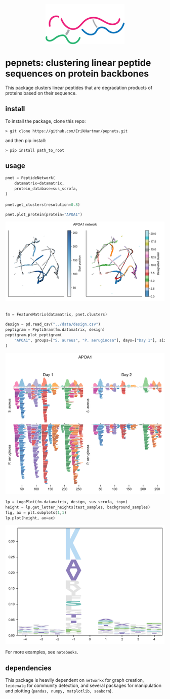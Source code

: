 <p align="center">
    <img src="logo.png", width="250" />
<p>

# pepnets: clustering linear peptide sequences on protein backbones

This package clusters linear peptides that are degradation products of proteins based on their sequence.

## install
To install the package, clone this repo:
```
> git clone https://github.com/ErikHartman/pepnets.git
```
and then pip install:
```
> pip install path_to_root
```
## usage


```py
pnet = PeptideNetwork(
    datamatrix=datamatrix,
    protein_database=sus_scrofa,
)

pnet.get_clusters(resolution=0.8)
```
```py
pnet.plot_protein(protein="APOA1")
```
![network](plots/APOA1.png "network")
```py

fm = FeatureMatrix(datamatrix, pnet.clusters)
```
```py
design = pd.read_csv("../data/design.csv")
peptigram = PeptiGram(fm.datamatrix, design)
peptigram.plot_peptigram(
    "APOA1", groups=["S. aureus", "P. aeruginosa"], days=["Day 1"], size_factor=0.3,
)
```
![peptigram](plots/APOA1_pg.png "peptigram")

```py
lp = LogoPlot(fm.datamatrix, design, sus_scrofa, topn)
height = lp.get_letter_heights(test_samples, background_samples)
fig, ax = plt.subplots(1,1)
lp.plot(height, ax=ax)
```

![logo](plots/logo.png "logoplot")

For more examples, see `notebooks`.

## dependencies
This package is heavily dependent on `networkx` for graph creation, `leidenalg` for community detection, and several packages for manipulation and plotting (`pandas, numpy, matplotlib, seaborn`).